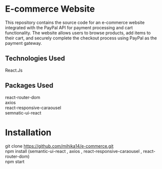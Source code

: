 # E-commerce Website
This repository contains the source code for an e-commerce website integrated with the PayPal API for payment processing and cart functionality. The website allows users to browse products, add items to their cart, and securely complete the checkout process using PayPal as the payment gateway.

## Technologies Used
React.Js

## Packages Used
react-router-dom<br/>
axios<br/>
react-responsive-caraousel<br/>
semnatic-ui-react

# Installation
git clone https://github.com/mihika14/e-commerce.git<br/>
npm install (semantic-ui-react , axios , react-responsive-caraousel , react-router-dom)<br/>
npm start
